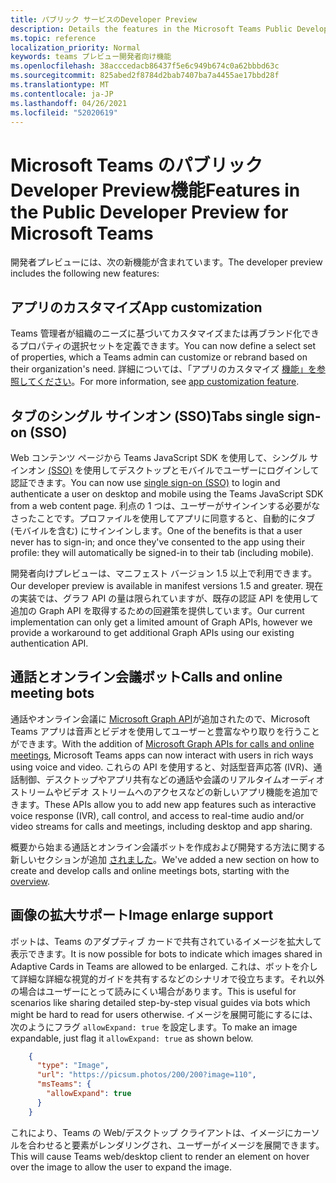 ```yaml
---
title: パブリック サービスのDeveloper Preview
description: Details the features in the Microsoft Teams Public Developer Preview
ms.topic: reference
localization_priority: Normal
keywords: teams プレビュー開発者向け機能
ms.openlocfilehash: 38acccedacb86437f5e6c949b674c0a62bbbd63c
ms.sourcegitcommit: 825abed2f8784d2bab7407ba7a4455ae17bbd28f
ms.translationtype: MT
ms.contentlocale: ja-JP
ms.lasthandoff: 04/26/2021
ms.locfileid: "52020619"
---
```

# <a name="features-in-the-public-developer-preview-for-microsoft-teams"></a><span data-ttu-id="d335d-104">Microsoft Teams のパブリック Developer Preview機能</span><span class="sxs-lookup"><span data-stu-id="d335d-104">Features in the Public Developer Preview for Microsoft Teams</span></span>

<span data-ttu-id="d335d-105">開発者プレビューには、次の新機能が含まれています。</span><span class="sxs-lookup"><span data-stu-id="d335d-105">The developer preview includes the following new features:</span></span>

## <a name="app-customization"></a><span data-ttu-id="d335d-106">アプリのカスタマイズ</span><span class="sxs-lookup"><span data-stu-id="d335d-106">App customization</span></span>

<span data-ttu-id="d335d-107">Teams 管理者が組織のニーズに基づいてカスタマイズまたは再ブランド化できるプロパティの選択セットを定義できます。</span><span class="sxs-lookup"><span data-stu-id="d335d-107">You can now define a select set of properties, which a Teams admin can customize or rebrand based on their organization's need.</span></span> <span data-ttu-id="d335d-108">詳細については、「アプリのカスタマイズ [機能」を参照してください](~/concepts/design/design-teams-app-overview.md)。</span><span class="sxs-lookup"><span data-stu-id="d335d-108">For more information, see [app customization feature](~/concepts/design/design-teams-app-overview.md).</span></span>

## <a name="tabs-single-sign-on-sso"></a><span data-ttu-id="d335d-109">タブのシングル サインオン (SSO)</span><span class="sxs-lookup"><span data-stu-id="d335d-109">Tabs single sign-on (SSO)</span></span>

<span data-ttu-id="d335d-110">Web コンテンツ ページから Teams JavaScript SDK を使用して、シングル サインオン [(SSO)](~/tabs/how-to/authentication/auth-aad-sso.md) を使用してデスクトップとモバイルでユーザーにログインして認証できます。</span><span class="sxs-lookup"><span data-stu-id="d335d-110">You can now use [single sign-on (SSO)](~/tabs/how-to/authentication/auth-aad-sso.md) to login and authenticate a user on desktop and mobile using the Teams JavaScript SDK from a web content page.</span></span> <span data-ttu-id="d335d-111">利点の 1 つは、ユーザーがサインインする必要がなさったことです。プロファイルを使用してアプリに同意すると、自動的にタブ (モバイルを含む) にサインインします。</span><span class="sxs-lookup"><span data-stu-id="d335d-111">One of the benefits is that a user never has to sign-in; and once they've consented to the app using their profile: they will automatically be signed-in to their tab (including mobile).</span></span>

<span data-ttu-id="d335d-112">開発者向けプレビューは、マニフェスト バージョン 1.5 以上で利用できます。</span><span class="sxs-lookup"><span data-stu-id="d335d-112">Our developer preview is available in manifest versions 1.5 and greater.</span></span> <span data-ttu-id="d335d-113">現在の実装では、グラフ API の量は限られていますが、既存の認証 API を使用して追加の Graph API を取得するための回避策を提供しています。</span><span class="sxs-lookup"><span data-stu-id="d335d-113">Our current implementation can only get a limited amount of Graph APIs, however we provide a workaround to get additional Graph APIs using our existing authentication API.</span></span>

## <a name="calls-and-online-meeting-bots"></a><span data-ttu-id="d335d-114">通話とオンライン会議ボット</span><span class="sxs-lookup"><span data-stu-id="d335d-114">Calls and online meeting bots</span></span>

<span data-ttu-id="d335d-115">通話やオンライン会議に [Microsoft Graph API](/graph/api/resources/communications-api-overview?view=graph-rest-beta&preserve-view=true)が追加されたので、Microsoft Teams アプリは音声とビデオを使用してユーザーと豊富なやり取りを行うことができます。</span><span class="sxs-lookup"><span data-stu-id="d335d-115">With the addition of [Microsoft Graph APIs for calls and online meetings](/graph/api/resources/communications-api-overview?view=graph-rest-beta&preserve-view=true), Microsoft Teams apps can now interact with users in rich ways using voice and video.</span></span> <span data-ttu-id="d335d-116">これらの API を使用すると、対話型音声応答 (IVR)、通話制御、デスクトップやアプリ共有などの通話や会議のリアルタイムオーディオストリームやビデオ ストリームへのアクセスなどの新しいアプリ機能を追加できます。</span><span class="sxs-lookup"><span data-stu-id="d335d-116">These APIs allow you to add new app features such as interactive voice response (IVR), call control, and access to real-time audio and/or video streams for calls and meetings, including desktop and app sharing.</span></span>

<span data-ttu-id="d335d-117">概要から始まる通話とオンライン会議ボットを作成および開発する方法に関する新しいセクションが追加 [されました](~/bots/calls-and-meetings/calls-meetings-bots-overview.md)。</span><span class="sxs-lookup"><span data-stu-id="d335d-117">We've added a new section on how to create and develop calls and online meetings bots, starting with the [overview](~/bots/calls-and-meetings/calls-meetings-bots-overview.md).</span></span>


## <a name="image-enlarge-support"></a><span data-ttu-id="d335d-118">画像の拡大サポート</span><span class="sxs-lookup"><span data-stu-id="d335d-118">Image enlarge support</span></span>

<span data-ttu-id="d335d-119">ボットは、Teams のアダプティブ カードで共有されているイメージを拡大して表示できます。</span><span class="sxs-lookup"><span data-stu-id="d335d-119">It is now possible for bots to indicate which images shared in Adaptive Cards in Teams are allowed to be enlarged.</span></span> <span data-ttu-id="d335d-120">これは、ボットを介して詳細な詳細な視覚的ガイドを共有するなどのシナリオで役立ちます。それ以外の場合はユーザーにとって読みにくい場合があります。</span><span class="sxs-lookup"><span data-stu-id="d335d-120">This is useful for scenarios like sharing detailed step-by-step visual guides via bots which might be hard to read for users otherwise.</span></span> <span data-ttu-id="d335d-121">イメージを展開可能にするには、次のようにフラグ `allowExpand: true` を設定します。</span><span class="sxs-lookup"><span data-stu-id="d335d-121">To make an image expandable, just flag it `allowExpand: true` as shown below.</span></span>

```json
    {
      "type": "Image",
      "url": "https://picsum.photos/200/200?image=110",
      "msTeams": {
        "allowExpand": true
      }
    }
```
<span data-ttu-id="d335d-122">これにより、Teams の Web/デスクトップ クライアントは、イメージにカーソルを合わせると要素がレンダリングされ、ユーザーがイメージを展開できます。</span><span class="sxs-lookup"><span data-stu-id="d335d-122">This will cause Teams web/desktop client to render an element on hover over the image to allow the user to expand the image.</span></span>

